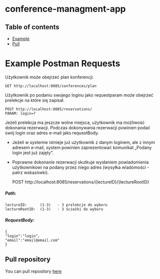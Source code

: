 # conference-managment-app
## Table of contents
* [Example](#Example)
* [Pull](#Pull)


# Example Postman Requests
Użytkownik może obejrzeć plan konferencji. 

    GET http://localhost:8085/conferences/plan
    
Użytkownik po podaniu swojego loginu jako requestparam może obejrzeć prelekcje na które się zapisał. 

    POST http://localhost:8085/reservations/
    PARAM: login=?
    
Jeżeli prelekcja ma jeszcze wolne miejsca, użytkownik ma możliwość dokonania rezerwacji. Podczas dokonywania rezerwacji powinien podać swój login oraz adres e-mail jako requestBody.
+ Jeżeli w systemie istnieje już użytkownik z danym loginem, ale z innym adresem e-mail, system powinien zaprezentować komunikat „Podany login jest już zajęty”.
+ Poprawne dokonanie rezerwacji skutkuje wysłaniem powiadomienia użytkownikowi na podany przez niego adres (wysyłka wiadomości - patrz wskazówki). 
  
    
    
    POST http://localhost:8085/reservations/{lectureID}/{lectureRootID}
    


##### Path:
    lectureID:      (1-3)   - 3 prelekcje do wyboru
    lectureRootID:  (1-3)   - 3 ścieżki do wyboru
    
##### RequestBody:
    {
    "login":"login",
    "email":"email@email.com"
    }

## Pull repository
You can pull repository [here](https://github.com/LukaszDziewicki/conference-managment-app/archive/refs/heads/main.zip)

